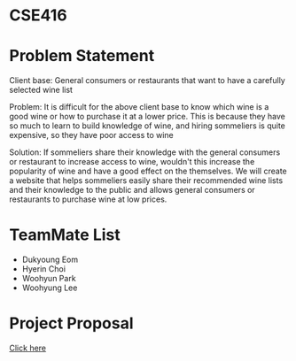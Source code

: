 # CSE416
# Problem Statement
Client base: General consumers or restaurants that want to have a carefully selected wine list

Problem: It is difficult for the above client base to know which wine is a good wine or how to purchase it at a lower price. This is because they have so much to learn to build knowledge of wine, and hiring sommeliers is quite expensive, so they have poor access to wine

Solution: If sommeliers share their knowledge with the general consumers or restaurant to increase access to wine, wouldn't this increase the popularity of wine and have a good effect on the themselves. We will create a website that helps sommeliers easily share their recommended wine lists and their knowledge to the public and allows general consumers or restaurants to purchase wine at low prices.
# TeamMate List
- Dukyoung Eom
- Hyerin Choi
- Woohyun Park
- Woohyung Lee
# Project Proposal 
[Click here](https://www.notion.so/podo-dc94e6d2f017482ca798316a998613db)
